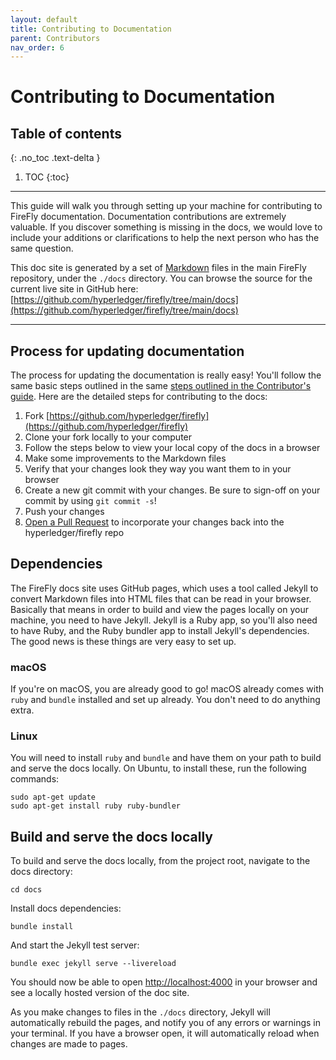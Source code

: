 ```yaml
---
layout: default
title: Contributing to Documentation
parent: Contributors
nav_order: 6
---
```


# Contributing to Documentation

## Table of contents

{: .no_toc .text-delta }

1. TOC
{:toc}

---

This guide will walk you through setting up your machine for contributing to FireFly documentation. Documentation contributions are extremely valuable. If you discover something is missing in the docs, we would love to include your additions or clarifications to help the next person who has the same question.

This doc site is generated by a set of [Markdown](https://daringfireball.net/projects/markdown/) files in the main FireFly repository, under the `./docs` directory. You can browse the source for the current live site in GitHub here: [https://github.com/hyperledger/firefly/tree/main/docs](https://github.com/hyperledger/firefly/tree/main/docs)

---

## Process for updating documentation
The process for updating the documentation is really easy! You'll follow the same basic steps outlined in the same [steps outlined in the Contributor's guide](contributors.html#-make-changes). Here are the detailed steps for contributing to the docs:

1. Fork [https://github.com/hyperledger/firefly](https://github.com/hyperledger/firefly)
2. Clone your fork locally to your computer
3. Follow the steps below to view your local copy of the docs in a browser
4. Make some improvements to the Markdown files
5. Verify that your changes look they way you want them to in your browser
6. Create a new git commit with your changes. Be sure to sign-off on your commit by using `git commit -s`!
7. Push your changes 
8. [Open a Pull Request](https://github.com/hyperledger/firefly/compare) to incorporate your changes back into the hyperledger/firefly repo

## Dependencies
The FireFly docs site uses GitHub pages, which uses a tool called Jekyll to convert Markdown files into HTML files that can be read in your browser. Basically that means in order to build and view the pages locally on your machine, you need to have Jekyll. Jekyll is a Ruby app, so you'll also need to have Ruby, and the Ruby bundler app to install Jekyll's dependencies. The good news is these things are very easy to set up.
 
### macOS
If you're on macOS, you are already good to go! macOS already comes with `ruby` and `bundle` installed and set up already. You don't need to do anything extra.

### Linux
You will need to install `ruby` and `bundle` and have them on your path to build and serve the docs locally. On Ubuntu, to install these, run the following commands:

```
sudo apt-get update
sudo apt-get install ruby ruby-bundler
```

## Build and serve the docs locally
To build and serve the docs locally, from the project root, navigate to the docs directory:

```
cd docs
```

Install docs dependencies:

```
bundle install
```

And start the Jekyll test server:

```
bundle exec jekyll serve --livereload
```

You should now be able to open [http://localhost:4000](http://localhost:4000) in your browser and see a locally hosted version of the doc site.

As you make changes to files in the `./docs` directory, Jekyll will automatically rebuild the pages, and notify you of any errors or warnings in your terminal. If you have a browser open, it will automatically reload when changes are made to pages.
